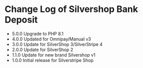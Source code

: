 # Change Log of Silvershop Bank Deposit

* 5.0.0 Upgrade to PHP 8.1
* 4.0.0 Updated for Omnipay/Manual v3
* 3.0.0 Update for SilverShop 3/SilverStripe 4
* 2.0.0 Update for SilverShop 2
* 1.1.0 Update for new brand Silvershop v1
* 1.0.0 Initial release for Silverstripe Shop
